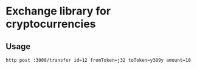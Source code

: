 # Exchange library for cryptocurrencies

## Usage

```bash
http post :3000/transfer id=12 fromToken=j32 toToken=y389y amount=10
```